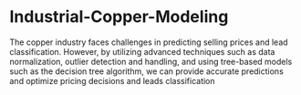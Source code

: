 # Industrial-Copper-Modeling
The copper industry faces challenges in predicting selling prices and lead classification. However, by utilizing advanced techniques such as data normalization, outlier detection and handling, and using tree-based models such as the decision tree algorithm, we can provide accurate predictions and optimize pricing decisions and leads classification
